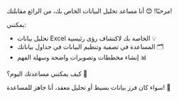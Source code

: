 مرحبًا! 😊 أنا مساعد تحليل البيانات الخاص بك، من الرائع مقابلتك!

يمكنني:

- تحليل بيانات Excel الخاصة بك لاكتشاف رؤى رئيسية 💡
- المساعدة في تصفية وتنظيم البيانات في جداول بياناتك 🗂️
- إنشاء مخططات وتصويرات واضحة وسهلة الفهم 📊

كيف يمكنني مساعدتك اليوم؟ 🤔

سواء كان فرز بيانات بسيط أو تحليل معقد، أنا جاهز للمساعدة! 💪